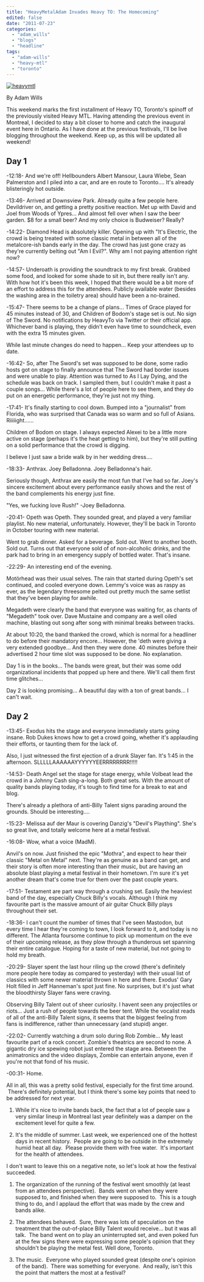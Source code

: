 ```yaml
---
title: "HeavyMetalAdam Invades Heavy TO: The Homecoming"
edited: false
date: "2011-07-23"
categories:
  - "adam_wills"
  - "blogs"
  - "headline"
tags:
  - "adam-wills"
  - "heavy-mtl"
  - "toronto"
---
```


[![](http://www.hellbound.ca/wp-content/uploads/2010/07/heavymtl.jpg "heavymtl")](http://www.hellbound.ca/wp-content/uploads/2010/07/heavymtl.jpg)

By Adam Wills

This weekend marks the first installment of Heavy TO, Toronto's spinoff of the previously visited Heavy MTL. Having attending the previous event in Montreal, I decided to stay a bit closer to home and catch the inaugural event here in Ontario. As I have done at the previous festivals, I'll be live blogging throughout the weekend. Keep up, as this will be updated all weekend!

## Day 1

\-12:18- And we're off! Hellbounders Albert Mansour, Laura Wiebe, Sean Palmerston and I piled into a car, and are en route to Toronto.... It's already blisteringly hot outside.

\-13:46- Arrived at Downsview Park. Already quite a few people here. Devildriver on, and getting a pretty positive reaction. Met up with David and Joel from Woods of Ypres... And almost fell over when I saw the beer garden. $8 for a small beer? And my only choice is Budweiser? Really?

\-14:22- Diamond Head is absolutely killer. Opening up with "It's Electric, the crowd is being treated with some classic metal in between all of the metalcore-ish bands early in the day. The crowd has just gone crazy as they're currently belting out "Am I Evil?". Why am I not paying attention right now?

\-14:57- Underoath is providing the soundtrack to my first break. Grabbed some food, and looked for some shade to sit in, but there really isn't any. With how hot it's been this week, I hoped that there would be a bit more of an effort to address this for the attendees. Publicly available water (besides the washing area in the toiletry area) should have been a no-brained.

\-15:47- There seems to be a change of plans... Times of Grace played for 45 minutes instead of 30, and Children of Bodom's stage set is out. No sign of The Sword. No notifications by HeavyTo via Twitter or their official app. Whichever band is playing, they didn't even have time to soundcheck, even with the extra 15 minutes given.

While last minute changes do need to happen... Keep your attendees up to date.

\-16:42- So, after The Sword's set was supposed to be done, some radio hosts got on stage to finally announce that The Sword had border issues and were unable to play. Attention was turned to As I Lay Dying, and the schedule was back on track. I sampled them, but I couldn't make it past a couple songs... While there's a lot of people here to see them, and they do put on an energetic performance, they're just not my thing.

\-17:41- It's finally starting to cool down. Bumped into a "journalist" from Florida, who was surprised that Canada was so warm and so full of Asians. Riiiiight......

Children of Bodom on stage. I always expected Alexei to be a little more active on stage (perhaps it's the heat getting to him), but they're still putting on a solid performance that the crowd is digging.

I believe I just saw a bride walk by in her wedding dress....

\-18:33- Anthrax. Joey Belladonna. Joey Belladonna's hair.

Seriously though, Anthrax are easily the most fun that I've had so far. Joey's sincere excitement about every performance easily shows and the rest of the band complements his energy just fine.

"Yes, we fucking love Rush!" -Joey Belladonna.

\-20:41- Opeth was Opeth. They sounded great, and played a very familiar playlist. No new material, unfortunately. However, they'll be back in Toronto in October touring with new material.

Went to grab dinner. Asked for a beverage. Sold out. Went to another booth. Sold out. Turns out that everyone sold of of non-alcoholic drinks, and the park had to bring in an emergency supply of bottled water. That's insane.

\-22:29- An interesting end of the evening.

Motörhead was their usual selves. The rain that started during Opeth's set continued, and cooled everyone down. Lemmy's voice was as raspy as ever, as the legendary threesome pelted out pretty much the same setlist that they've been playing for awhile.

Megadeth were clearly the band that everyone was waiting for, as chants of "Megadeth" took over. Dave Mustaine and company are a well oiled machine, blasting out song after song with minimal breaks between tracks.

At about 10:20, the band thanked the crowd, which is normal for a headliner to do before their mandatory encore... However, the 'deth were giving a very extended goodbye... And then they were done. 40 minutes before their advertised 2 hour time slot was supposed to be done. No explanation.

Day 1 is in the books... The bands were great, but their was some odd organizational incidents that popped up here and there. We'll call them first time glitches...

Day 2 is looking promising... A beautiful day with a ton of great bands... I can't wait.

## Day 2

\-13:45- Exodus hits the stage and everyone immediately starts going insane. Rob Dukes knows how to get a crowd going, whether it's applauding their efforts, or taunting them for the lack of.

Also, I just witnessed the first ejection of a drunk Slayer fan. It's 1:45 in the afternoon. SLLLLLAAAAAAYYYYYYEERRRRRRRR!!!!!

\-14:53- Death Angel set the stage for stage energy, while Volbeat lead the crowd in a Johnny Cash sing-a-long. Both great sets. With the amount of quality bands playing today, it's tough to find time for a break to eat and blog.

There's already a plethora of anti-Billy Talent signs parading around the grounds. Should be interesting....

\-15:23- Melissa auf der Maur is covering Danzig's "Devil's Plaything". She's so great live, and totally welcome here at a metal festival.

\-16:08- Wow, what a voice (MadM).

Anvil's on now. Just finished the epic "Mothra", and expect to hear their classic "Metal on Metal" next. They're as genuine as a band can get, and their story is often more interesting than their music, but are having an absolute blast playing a metal festival in their hometown. I'm sure it's yet another dream that's come true for them over the past couple years.

\-17:51- Testament are part way through a crushing set. Easily the heaviest band of the day, especially Chuck Billy's vocals. Although I think my favourite part is the massive amount of air guitar Chuck Billy plays throughout their set.

\-18:36- I can't count the number of times that I've seen Mastodon, but every time I hear they're coming to town, I look forward to it, and today is no different. The Atlanta foursome continue to pick up momentum on the eve of their upcoming release, as they plow through a thunderous set spanning their entire catalogue. Hoping for a taste of new material, but not going to hold my breath.

\-20:29- Slayer spent the last hour riling up the crowd (there's definitely more people here today as compared to yesterday) with their usual list of classics with some newer material thrown in here and there. Exodus' Gary Holt filled in Jeff Hanneman's spot just fine. No surprises, but it's just what the bloodthirsty Slayer fans were craving.

Observing Billy Talent out of sheer curiosity. I havent seen any projectiles or riots... Just a rush of people towards the beer tent. While the vocalist reads of all of the anti-Billy Talent signs, it seems that the biggest feeling from fans is indifference, rather than unnecessary (and stupid) anger.

\-22:02- Currently watching a drum solo during Rob Zombie... My least favourite part of a rock concert. Zombie's theatrics are second to none. A gigantic dry ice spewing robot just entered the stage area. Between the animatronics and the video displays, Zombie can entertain anyone, even if you're not that fond of his music.

\-00:31- Home.

All in all, this was a pretty solid festival, especially for the first time around.  There's definitely potential, but I think there's some key points that need to be addressed for next year.

1) While it's nice to invite bands back, the fact that a lot of people saw a very similar lineup in Montreal last year definitely was a damper on the excitement level for quite a few.

2) It's the middle of summer. Last week, we experienced one of the hottest days in recent history.  People are going to be outside in the extremely humid heat all day.  Please provide them with free water.  It's important for the health of attendees.

I don't want to leave this on a negative note, so let's look at how the festival succeeded.

1) The organization of the running of the festival went smoothly (at least from an attendees perspective).  Bands went on when they were supposed to, and finished when they were supposed to.  This is a tough thing to do, and I applaud the effort that was made by the crew and bands alike.

2) The attendees behaved.  Sure, there was lots of speculation on the treatment that the out-of-place Billy Talent would receive... but it was all talk.  The band went on to play an uninterrupted set, and even poked fun at the few signs there were expressing some people's opinion that they shouldn't be playing the metal fest. Well done, Toronto.

3) The music.  Everyone who played sounded great (despite one's opinion of the band).  There was something for everyone.  And really, isn't this the point that matters the most at a festival?
